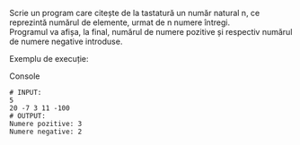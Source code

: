 Scrie un program care citește de la tastatură un număr natural n, ce reprezintă numărul de elemente, urmat de n numere întregi.\
Programul va afișa, la final, numărul de numere pozitive și respectiv numărul de numere negative introduse.

Exemplu de execuție:

Console

    # INPUT:
    5
    20 -7 3 11 -100
    # OUTPUT:
    Numere pozitive: 3
    Numere negative: 2

